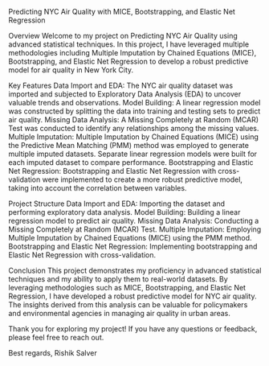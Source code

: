 Predicting NYC Air Quality with MICE, Bootstrapping, and Elastic Net Regression

Overview
Welcome to my project on Predicting NYC Air Quality using advanced statistical techniques. In this project, I have leveraged multiple methodologies including Multiple Imputation by Chained Equations (MICE), Bootstrapping, and Elastic Net Regression to develop a robust predictive model for air quality in New York City.

Key Features
Data Import and EDA: The NYC air quality dataset was imported and subjected to Exploratory Data Analysis (EDA) to uncover valuable trends and observations.
Model Building: A linear regression model was constructed by splitting the data into training and testing sets to predict air quality.
Missing Data Analysis: A Missing Completely at Random (MCAR) Test was conducted to identify any relationships among the missing values.
Multiple Imputation: Multiple Imputation by Chained Equations (MICE) using the Predictive Mean Matching (PMM) method was employed to generate multiple imputed datasets. Separate linear regression models were built for each imputed dataset to compare performance.
Bootstrapping and Elastic Net Regression: Bootstrapping and Elastic Net Regression with cross-validation were implemented to create a more robust predictive model, taking into account the correlation between variables.

Project Structure
Data Import and EDA: Importing the dataset and performing exploratory data analysis.
Model Building: Building a linear regression model to predict air quality.
Missing Data Analysis: Conducting a Missing Completely at Random (MCAR) Test.
Multiple Imputation: Employing Multiple Imputation by Chained Equations (MICE) using the PMM method.
Bootstrapping and Elastic Net Regression: Implementing bootstrapping and Elastic Net Regression with cross-validation.

Conclusion
This project demonstrates my proficiency in advanced statistical techniques and my ability to apply them to real-world datasets. By leveraging methodologies such as MICE, Bootstrapping, and Elastic Net Regression, I have developed a robust predictive model for NYC air quality. The insights derived from this analysis can be valuable for policymakers and environmental agencies in managing air quality in urban areas.

Thank you for exploring my project! If you have any questions or feedback, please feel free to reach out.

Best regards,
Rishik Salver
